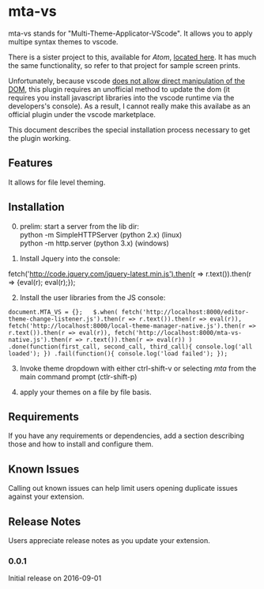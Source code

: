 # mta-vs

mta-vs stands for "Multi-Theme-Applicator-VScode".  It allows you to apply multipe syntax themes to vscode.  

There is a sister project to this, available for *Atom*,
[located here](http://code.visualstudio.com/docs/languages/markdownhttps://atom.io/packages/multi-theme-applicator).  It has much the same functionality, so refer to that project for sample screen prints.

Unfortunately, because vscode [does not allow direct manipulation of the DOM](https://code.visualstudio.com/docs/extensions/our-approach), this plugin requires an unofficial method to update the dom (it requires you install javascript libraries into the vscode runtime via the developers's console).  As a result, I cannot really make this availabe as an official plugin under the vscode marketplace.

This document describes the special installation process necessary to get the plugin working.

## Features
It allows for file level theming.

## Installation
0) prelim: start a server from the lib dir:  
python -m SimpleHTTPServer (python 2.x) (linux)  
python -m http.server  (python 3.x) (windows)  

1) Install Jquery into the console:  

fetch('http://code.jquery.com/jquery-latest.min.js').then(r => r.text()).then(r => {eval(r); eval(r);});

2) Install the user libraries from the JS console:  

`
document.MTA_VS = {};  
$.when(
    fetch('http://localhost:8000/editor-theme-change-listener.js').then(r => r.text()).then(r => eval(r)),
    fetch('http://localhost:8000/local-theme-manager-native.js').then(r => r.text()).then(r => eval(r)),
    fetch('http://localhost:8000/mta-vs-native.js').then(r => r.text()).then(r => eval(r))
    )
    .done(function(first_call, second_call, third_call){
      console.log('all loaded');
    })
    .fail(function(){
      console.log('load failed');
    });
`

3) Invoke theme dropdown with either ctrl-shift-v or selecting *mta* from the main command prompt (ctlr-shift-p)

4) apply your themes on a file by file basis.

## Requirements

If you have any requirements or dependencies, add a section describing those and how to install and configure them.

## Known Issues

Calling out known issues can help limit users opening duplicate issues against your extension.

## Release Notes

Users appreciate release notes as you update your extension.

### 0.0.1

Initial release on 2016-09-01
